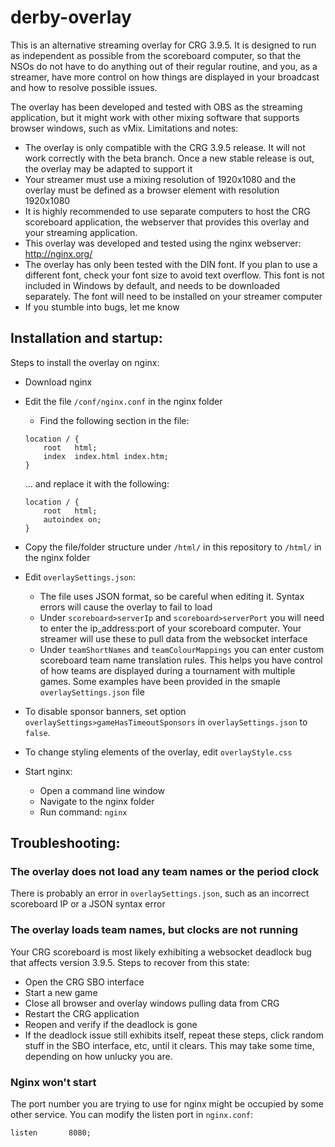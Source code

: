 # derby-overlay

This is an alternative streaming overlay for CRG 3.9.5. It is designed to run as independent as possible from the scoreboard computer, so that the NSOs do not have to do anything out of their regular routine, and you, as a streamer, have more control on how things are displayed in your broadcast and how to resolve possible issues.

The overlay has been developed and tested with OBS as the streaming application, but it might work with other mixing software that supports browser windows, such as vMix. Limitations and notes:
* The overlay is only compatible with the CRG 3.9.5 release. It will not work correctly with the beta branch. Once a new stable release is out, the overlay may be adapted to support it
* Your streamer must use a mixing resolution of 1920x1080 and the overlay must be defined as a browser element with resolution 1920x1080
* It is highly recommended to use separate computers to host the CRG scoreboard application, the webserver that provides this overlay and your streaming application.
* This overlay was developed and tested using the nginx webserver: http://nginx.org/
* The overlay has only been tested with the DIN font. If you plan to use a different font, check your font size to avoid text overflow. This font is not included in Windows by default, and needs to be downloaded separately. The font will need to be installed on your streamer computer
* If you stumble into bugs, let me know


## Installation and startup:

Steps to install the overlay on nginx:
* Download nginx
* Edit the file `/conf/nginx.conf` in the nginx folder
  * Find the following section in the file:
  ```
  location / {
      root   html;
      index  index.html index.htm;
  }
  ```

  ... and replace it with the following:

  ```
  location / {
      root   html;
      autoindex on;
  }
  ```

* Copy the file/folder structure under `/html/` in this repository to `/html/` in the nginx folder

* Edit `overlaySettings.json`:
  * The file uses JSON format, so be careful when editing it. Syntax errors will cause the overlay to fail to load
  * Under `scoreboard>serverIp` and `scoreboard>serverPort` you will need to enter the ip_address:port of your scoreboard computer. Your streamer will use these to pull data from the websocket interface
  * Under `teamShortNames` and `teamColourMappings` you can enter custom scoreboard team name translation rules. This helps you have control of how teams are displayed during a tournament with multiple games. Some examples have been provided in the smaple `overlaySettings.json` file
  
* To disable sponsor banners, set option `overlaySettings>gameHasTimeoutSponsors` in `overlaySettings.json` to `false`.

* To change styling elements of the overlay, edit `overlayStyle.css`

* Start nginx:
  * Open a command line window
  * Navigate to the nginx folder
  * Run command:
      `nginx`

## Troubleshooting:

### The overlay does not load any team names or the period clock
There is probably an error in `overlaySettings.json`, such as an incorrect scoreboard IP or a JSON syntax error

### The overlay loads team names, but clocks are not running
Your CRG scoreboard is most likely exhibiting a websocket deadlock bug that affects version 3.9.5. Steps to recover from this state:
* Open the CRG SBO interface
* Start a new game
* Close all browser and overlay windows pulling data from CRG
* Restart the CRG application
* Reopen and verify if the deadlock is gone
* If the deadlock issue still exhibits itself, repeat these steps, click random stuff in the SBO interface, etc, until it clears. This may take some time, depending on how unlucky you are.

### Nginx won't start
The port number you are trying to use for nginx might be occupied by some other service. You can modify the listen port in `nginx.conf`:

```
listen       8080;
```
